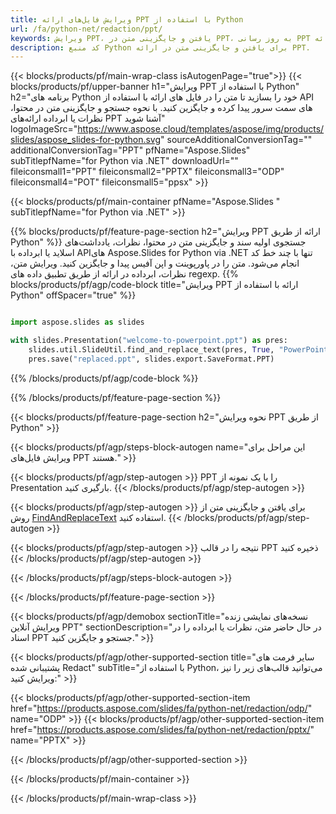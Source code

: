 ```yaml
---
title: ویرایش فایل‌های ارائه PPT با استفاده از Python
url: /fa/python-net/redaction/ppt/
keywords: ویرایش PPT، یافتن و جایگزینی متن در PPT، به روز رسانی PPT ارائه
description: کد منبع Python برای یافتن و جایگزینی متن در ارائه PPT.
---
```


{{< blocks/products/pf/main-wrap-class isAutogenPage="true">}}
{{< blocks/products/pf/upper-banner h1="ویرایش PPT با استفاده از Python" h2="برنامه های Python خود را بسازید تا متن را در فایل های ارائه با استفاده از API های سمت سرور پیدا کرده و جایگزین کنید. با نحوه جستجو و جایگزینی متن در محتوا، نظرات یا ابرداده ارائه‌های PPT آشنا شوید" logoImageSrc="https://www.aspose.cloud/templates/aspose/img/products/slides/aspose_slides-for-python.svg" sourceAdditionalConversionTag="" additionalConversionTag="PPT" pfName="Aspose.Slides" subTitlepfName="for Python via .NET" downloadUrl="" fileiconsmall1="PPT" fileiconsmall2="PPTX" fileiconsmall3="ODP" fileiconsmall4="POT" fileiconsmall5="ppsx" >}}

{{< blocks/products/pf/main-container pfName="Aspose.Slides " subTitlepfName="for Python via .NET" >}}

{{% blocks/products/pf/feature-page-section  h2="ویرایش PPT ارائه از طریق Python" %}}
جستجوی اولیه سند و جایگزینی متن در محتوا، نظرات، یادداشت‌های اسلاید یا ابرداده با APIهای Aspose.Slides for Python via .NET تنها با چند خط کد انجام می‌شود. متن را در پاورپوینت و اپن آفیس پیدا و جایگزین کنید. ویرایش متن، نظرات، ابرداده در ارائه از طریق تطبیق داده های regexp.
{{% blocks/products/pf/agp/code-block title="ویرایش PPT ارائه با استفاده از Python" offSpacer="true" %}}

```py

import aspose.slides as slides

with slides.Presentation("welcome-to-powerpoint.ppt") as pres:
    slides.util.SlideUtil.find_and_replace_text(pres, True, "PowerPoint", "Aspose.Slides", None)
    pres.save("replaced.ppt", slides.export.SaveFormat.PPT)
```

{{% /blocks/products/pf/agp/code-block %}}

{{% /blocks/products/pf/feature-page-section %}}

{{< blocks/products/pf/feature-page-section  h2="نحوه ویرایش PPT از طریق Python" >}}

{{< blocks/products/pf/agp/steps-block-autogen name="این مراحل برای ویرایش فایل‌های PPT هستند." >}}

{{< blocks/products/pf/agp/step-autogen >}}
PPT را با یک نمونه از Presentation بارگیری کنید.
{{< /blocks/products/pf/agp/step-autogen >}}

{{< blocks/products/pf/agp/step-autogen >}}
برای یافتن و جایگزینی متن از روش [FindAndReplaceText](https://reference.aspose.com/slides/python-net/aspose.slides.util/slideutil/) استفاده کنید.
{{< /blocks/products/pf/agp/step-autogen >}}

{{< blocks/products/pf/agp/step-autogen >}}
نتیجه را در قالب PPT ذخیره کنید
{{< /blocks/products/pf/agp/step-autogen >}}

{{< /blocks/products/pf/agp/steps-block-autogen >}}

{{< /blocks/products/pf/feature-page-section >}}

{{< blocks/products/pf/agp/demobox sectionTitle="نسخه‌های نمایشی زنده ویرایش آنلاین PPT" sectionDescription="در حال حاضر متن، نظرات یا ابرداده را در اسناد PPT جستجو و جایگزین کنید." >}}

{{< blocks/products/pf/agp/other-supported-section title="سایر فرمت های پشتیبانی شده Redact" subTitle="با استفاده از Python، می‌توانید قالب‌های زیر را نیز ویرایش کنید:" >}}

{{< blocks/products/pf/agp/other-supported-section-item href="https://products.aspose.com/slides/fa/python-net/redaction/odp/" name="ODP" >}}
{{< blocks/products/pf/agp/other-supported-section-item href="https://products.aspose.com/slides/fa/python-net/redaction/pptx/" name="PPTX" >}}


{{< /blocks/products/pf/agp/other-supported-section >}}

{{< /blocks/products/pf/main-container >}}
    
{{< /blocks/products/pf/main-wrap-class >}}